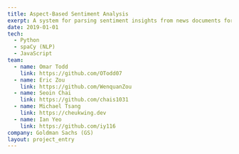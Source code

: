 ```yaml
---
title: Aspect-Based Sentiment Analysis
exerpt: A system for parsing sentiment insights from news documents for the GS Asset Management team.
date: 2019-01-01
tech:
  - Python
  - spaCy (NLP)
  - JavaScript
team:
  - name: Omar Todd
    link: https://github.com/OTodd07
  - name: Eric Zou
    link: https://github.com/WenquanZou
  - name: Seoin Chai
    link: https://github.com/chais1031
  - name: Michael Tsang
    link: https://cheukwing.dev
  - name: Ian Yeo
    link: https://github.com/iy116
company: Goldman Sachs (GS)
layout: project_entry
---
```

